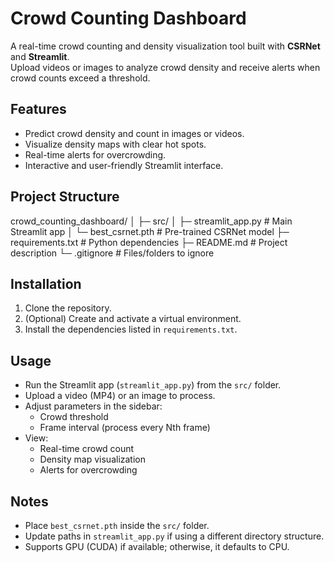# Crowd Counting Dashboard

A real-time crowd counting and density visualization tool built with **CSRNet** and **Streamlit**.  
Upload videos or images to analyze crowd density and receive alerts when crowd counts exceed a threshold.



## Features

- Predict crowd density and count in images or videos.
- Visualize density maps with clear hot spots.
- Real-time alerts for overcrowding.
- Interactive and user-friendly Streamlit interface.



## Project Structure

crowd_counting_dashboard/
│
├─ src/
│ ├─ streamlit_app.py # Main Streamlit app
│ └─ best_csrnet.pth # Pre-trained CSRNet model
├─ requirements.txt # Python dependencies
├─ README.md # Project description
└─ .gitignore # Files/folders to ignore



## Installation

1. Clone the repository.
2. (Optional) Create and activate a virtual environment.
3. Install the dependencies listed in `requirements.txt`.



## Usage

- Run the Streamlit app (`streamlit_app.py`) from the `src/` folder.
- Upload a video (MP4) or an image to process.
- Adjust parameters in the sidebar:
  - Crowd threshold
  - Frame interval (process every Nth frame)
- View:
  - Real-time crowd count
  - Density map visualization
  - Alerts for overcrowding



## Notes

- Place `best_csrnet.pth` inside the `src/` folder.
- Update paths in `streamlit_app.py` if using a different directory structure.
- Supports GPU (CUDA) if available; otherwise, it defaults to CPU.

